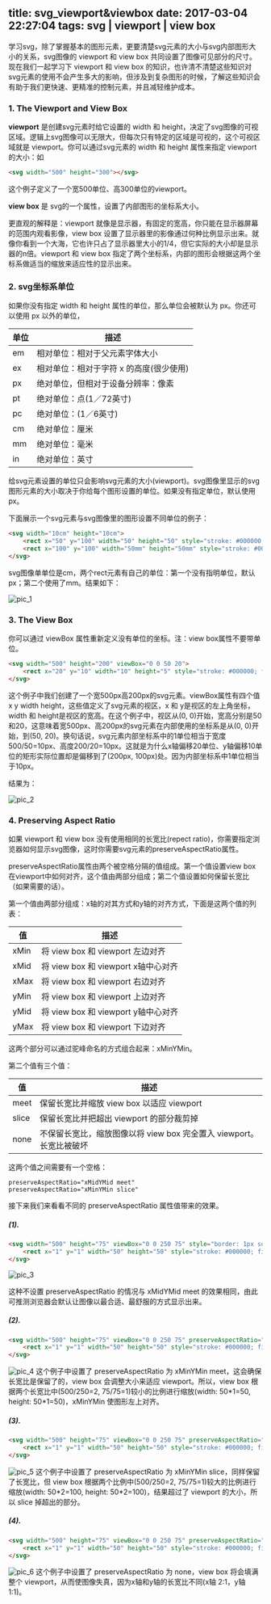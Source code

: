 title: svg_viewport&viewbox
date: 2017-03-04 22:27:04
tags: svg | viewport | view box 
---
学习svg，除了掌握基本的图形元素，更要清楚svg元素的大小与svg内部图形大小的关系，svg图像的 viewport 和 view box 共同设置了图像可见部分的尺寸。现在我们一起学习下 viewport 和 view box 的知识，也许清不清楚这些知识对svg元素的使用不会产生多大的影响，但涉及到复杂图形的时候，了解这些知识会有助于我们更快速、更精准的控制元素，并且减轻维护成本。

### 1. The Viewport and View Box
**viewport** 是创建svg元素时给它设置的 width 和 height，决定了svg图像的可视区域。逻辑上svg图像可以无限大，但每次只有特定的区域是可视的，这个可视区域就是 viewport。你可以通过svg元素的 width 和 height 属性来指定 viewport 的大小：如

```html
<svg width="500" height="300"></svg>
```
这个例子定义了一个宽500单位、高300单位的viewport。   

**view box** 是 svg的一个属性，设置了内部图形的坐标系大小。   

更直观的解释是：viewport 就像是显示器，有固定的宽高，你只能在显示器屏幕的范围内观看影像，view box 设置了显示器里的影像通过何种比例显示出来。就像你看到一个大海，它也许只占了显示器里大小的1/4，但它实际的大小却是显示器的n倍。viewport 和 view box 指定了两个坐标系，内部的图形会根据这两个坐标系做适当的缩放来适应性的显示出来。

### 2. svg坐标系单位
如果你没有指定 width 和 height 属性的单位，那么单位会被默认为 px。你还可以使用 px 以外的单位，

| 单位 | 描述 |
| - | - |
| em | 相对单位：相对于父元素字体大小 |
| ex | 相对单位：相对于字符 x 的高度(很少使用) |
| px | 绝对单位，但相对于设备分辨率：像素 |
| pt | 绝对单位：点(1／72英寸) |
| pc | 绝对单位：(1／6英寸) |
| cm | 绝对单位：厘米 |
| mm | 绝对单位：毫米 |
| in | 绝对单位：英寸 |

给svg元素设置的单位只会影响svg元素的大小(viewport)。svg图像里显示的svg图形元素的大小取决于你给每个图形设置的单位。如果没有指定单位，默认使用 px。

下面展示一个svg元素与svg图像里的图形设置不同单位的例子：

```html
<svg width="10cm" height="10cm">
    <rect x="50" y="100" width="50" height="50" style="stroke: #000000; fill: none;"></rect>
    <rect x="100" y="100" width="50mm" height="50mm" style="stroke: #000000; fill: none;"></rect>
</svg>
```

svg图像单单位是cm，两个rect元素有自己的单位：第一个没有指明单位，默认px；第二个使用了mm。结果如下：

![pic_1](http://o7bp9e1ec.bkt.clouddn.com/1488696584964)

### 3. The View Box
你可以通过 viewBox 属性重新定义没有单位的坐标。注：view box属性不要带单位。

```html
<svg width="500" height="200" viewBox="0 0 50 20">
    <rect x="20" y="10" width="10" height="5" style="stroke: #000000; fill: none;"></rect>
</svg>
```

这个例子中我们创建了一个宽500px高200px的svg元素。viewBox属性有四个值 x y width height，这些值定义了svg元素的视区，x 和 y是视区的左上角坐标，width 和 height是视区的宽高。在这个例子中，视区从(0, 0)开始，宽高分别是50和20，这意味着宽500px、高200px的svg元素在内部使用的坐标系是从(0, 0)开始，到(50, 20)。换句话说，svg元素内部坐标系中的1单位相当于宽度500/50=10px、高度200/20=10px。这就是为什么x轴偏移20单位、y轴偏移10单位的矩形实际位置却是偏移到了(200px, 100px)处。因为内部坐标系中1单位相当于10px。

结果为：

![pic_2](http://o7bp9e1ec.bkt.clouddn.com/1488691161226)

### 4. Preserving Aspect Ratio
如果 viewport 和 view box 没有使用相同的长宽比(repect ratio)，你需要指定浏览器如何显示svg图像，这时你需要svg元素的preserveAspectRatio属性。   

preserveAspectRatio属性由两个被空格分隔的值组成。第一个值设置view box在viewport中如何对齐，这个值由两部分组成；第二个值设置如何保留长宽比（如果需要的话）。   

第一个值由两部分组成：x轴的对其方式和y轴的对齐方式，下面是这两个值的列表：

| 值 | 描述 |
|-|-|
| xMin | 将 view box 和 viewport 左边对齐 |
| xMid | 将 view box 和 viewport x轴中心对齐 |
| xMax | 将 view box 和 viewport 右边对齐 |
| yMin | 将 view box 和 viewport 上边对齐 |
| yMid | 将 view box 和 viewport y轴中心对齐 |
| yMax | 将 view box 和 viewport 下边对齐 |

这两个部分可以通过驼峰命名的方式组合起来：xMinYMin。   

第二个值有三个值：

| 值 | 描述 |
|-|-|
| meet | 保留长宽比并缩放 view box 以适应 viewport |
| slice | 保留长宽比并把超出 viewport 的部分裁剪掉 |
| none | 不保留长宽比，缩放图像以将 view box 完全置入 viewport。长宽比被破坏 |

这两个值之间需要有一个空格：
```
preserveAspectRatio="xMidYMid meet"
preserveAspectRatio="xMinYMin slice"
```

接下来我们来看看不同的 preserveAspectRatio 属性值带来的效果。
##### (1).
```html
<svg width="500" height="75" viewBox="0 0 250 75" style="border: 1px solid #cccccc;">
    <rect x="1" y="1" width="50" height="50" style="stroke: #000000; fill: none;"</rect>
</svg>
```
![pic_3](http://o7bp9e1ec.bkt.clouddn.com/1488693398271)

这种不设置 preserveAspectRatio 的情况与 xMidYMid meet 的效果相同，由此可推测浏览器会默认让图像以最合适、最舒服的方式显示出来。

##### (2).
```html
<svg width="500" height="75" viewBox="0 0 250 75" preserveAspectRatio="xMinYMin meet" style="border: 1px solid #cccccc;">
    <rect x="1" y="1" width="50" height="50" style="stroke: #000000; fill: none;"</rect>
</svg>
```
![pic_4](http://o7bp9e1ec.bkt.clouddn.com/1488693927989)
这个例子中设置了 preserveAspectRatio 为 xMinYMin meet，这会确保长宽比是保留了的，view box 会调整大小来适应 viewport。所以，view box 根据两个长宽比中(500/250=2, 75/75=1)较小的比例进行缩放(width: 50\*1=50, height: 50\*1=50)，xMinYMin 使图形左上对齐。

##### (3).
```html
<svg width="500" height="75" viewBox="0 0 250 75" preserveAspectRatio="xMinYMin slice" style="border: 1px solid #cccccc;">
    <rect x="1" y="1" width="50" height="50" style="stroke: #000000; fill: none;"></rect>
</svg>
```
![pic_5](http://o7bp9e1ec.bkt.clouddn.com/1488694387507)
这个例子中设置了 preserveAspectRatio 为 xMinYMin slice，同样保留了长宽比，但 view box 根据两个比例中(500/250=2, 75/75=1)较大的比例进行缩放(width: 50\*2=100, height: 50\*2=100)，结果超过了 viewport 的大小，所以 slice 掉超出的部分。

##### (4).
```html
<svg width="500" height="75" viewBox="0 0 250 75" preserveAspectRatio="none" style="border: 1px solid #cccccc;">
    <rect x="1" y="1" width="50" height="50" style="stroke: #000000; fill:none;"></rect>
</svg>
```
![pic_6](http://o7bp9e1ec.bkt.clouddn.com/1488694788943)
这个例子中设置了 preserveAspectRatio 为 none，view box 将会填满整个 viewport，从而使图像失真，因为x轴和y轴的长宽比不同(x轴 2:1，y轴 1:1)。